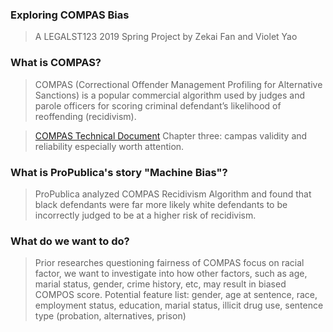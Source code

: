 ### Exploring COMPAS Bias
> A LEGALST123 2019 Spring Project by Zekai Fan and Violet Yao

### What is COMPAS?
> COMPAS (Correctional Offender Management Profiling for Alternative Sanctions) is a popular commercial algorithm used by judges and parole officers for scoring criminal defendant’s likelihood of reoffending (recidivism).

> [COMPAS Technical Document](http://www.northpointeinc.com/files/technical_documents/FieldGuide2_081412.pdf) Chapter three: campas validity and reliability especially worth attention. 

### What is ProPublica's story "Machine Bias"?
> ProPublica analyzed COMPAS Recidivism Algorithm and found that black defendants were far more likely white defendants to be incorrectly judged to be at a higher risk of recidivism. 

### What do we want to do?
> Prior researches questioning fairness of COMPAS focus on racial factor, we want to investigate into how other factors, such as age, marial status, gender, crime history, etc, may result in biased COMPOS score.
> Potential feature list: gender, age at sentence, race, employment status, education, marial status, illicit drug use, sentence type (probation, alternatives, prison) 
